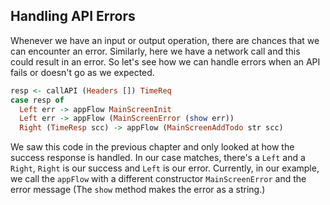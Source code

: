## Handling API Errors

Whenever we have an input or output operation, there are chances that we can encounter an error. Similarly, here we have a network call and this could result in an error. So let's see how we can handle errors when an API fails or doesn't go as we expected.

```haskell
resp <- callAPI (Headers []) TimeReq
case resp of
  Left err -> appFlow MainScreenInit
  Left err -> appFlow (MainScreenError (show err))
  Right (TimeResp scc) -> appFlow (MainScreenAddTodo str scc)
```

We saw this code in the previous chapter and only looked at how the success response is handled. In our case matches, there's a `Left` and a `Right`, `Right` is our success and `Left` is our error. Currently, in our example, we call the `appFlow` with a different constructor `MainScreenError` and the error message \(The `show` method makes the error as a string.\)

